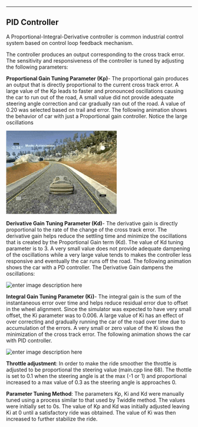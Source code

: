 ----------

PID Controller	
----------

A Proportional-Integral-Derivative controller is  common industrial control system based on control loop feedback mechanism.  

The controller produces an output corresponding to the cross track error. The sensitivity and responsiveness of the controller is tuned by adjusting the following parameters:

**Proportional Gain Tuning Parameter (Kp)**- The proportional gain produces an output that is directly proportional to the current cross track error.  A large value of the Kp leads to faster and pronounced oscillations causing the car to run out of the road,   A small value did not provide adequate steering angle correction and car gradually ran out of the road. A value of 0.20 was selected based on trail and error.  The following animation shows the behavior of car with just a Proportional gain controller. Notice the large oscillations

![enter image description here](https://github.com/karamadai/PID-Controller/blob/master/P_Controller.gif?raw=true)

**Derivative Gain Tuning Parameter (Kd)**- The derivative gain is directly proportional to the rate of the change of the cross track error. The derivative gain helps reduce the settling time and minimize the oscillations that is created by the Proportional Gain term (Kd).  The value of Kd tuning parameter is to 3.  A very small value does not provide adequate dampening of the oscillations while a very large value tends to makes the controller less responsive and eventually the car runs off the road. The following animation shows the car with a PD controller. The Derivative Gain dampens the oscillations:

![enter image description here](https://github.com/karamadai/PID-Controller/blob/master/PD_Controller.gif?raw=true)

**Integral Gain Tuning Parameter (Ki)**- The integral gain is the sum of the instantaneous error over time and helps reduce residual error due to offset in the wheel alignment. Since the simulator was expected to have very small offset, the Ki parameter was to 0.006. A large value of Ki has an effect of over correcting and gradually running the car of the road over time due to accumulation of the errors. A very small or zero value of the Ki slows the minimization of the cross track error.  The following animation shows the car with PID controller. 

![enter image description here](https://github.com/karamadai/PID-Controller/blob/master/PID_Controller.gif?raw=true)

**Throttle adjustment**: In order to make the ride smoother the throttle is adjusted to be proportional the steering value (main.cpp line 68). The thottle is set to 0.1 when the steering angle is at the max (-1 or 1) and proportional increased to a max value of 0.3 as the steering angle is approaches 0.

**Parameter Tuning Method**: The parameters Kp, Ki and Kd were manually tuned using a process similar to that used by Twiddle method.  The values were initially set to 0s. The value of Kp and Kd was initially adjusted leaving Ki at 0 until a satisfactory ride was obtained. The value of Ki was then increased to further stabilize the ride.

